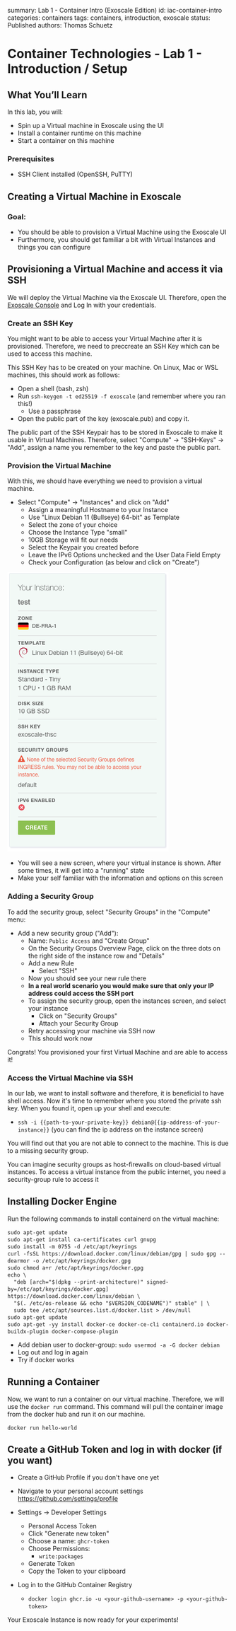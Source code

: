 summary: Lab 1 - Container Intro (Exoscale Edition)
id: iac-container-intro
categories: containers
tags: containers, introduction, exoscale
status: Published
authors: Thomas Schuetz

# Container Technologies - Lab 1 - Introduction / Setup
<!-- ------------------------ -->

## What You’ll Learn

In this lab, you will:
* Spin up a Virtual machine in Exoscale using the UI
* Install a container runtime on this machine
* Start a container on this machine

### Prerequisites
* SSH Client installed (OpenSSH, PuTTY)

## Creating a Virtual Machine in Exoscale

### Goal:
* You should be able to provision a Virtual Machine using the Exoscale UI
* Furthermore, you should get familiar a bit with Virtual Instances and things you can configure


## Provisioning a Virtual Machine and access it via SSH
We will deploy the Virtual Machine via the Exoscale UI. Therefore, open the [Exoscale Console](https://portal.exoscale.com/login)
and Log In with your credentials.

### Create an SSH Key
You might want to be able to access your Virtual Machine after it is provisioned. Therefore, we need to preccreate an SSH Key which can be used to access this machine.

This SSH Key has to be created on your machine. On Linux, Mac or WSL machines, this should work as follows:
* Open a shell (bash, zsh)
* Run `ssh-keygen -t ed25519 -f exoscale` (and remember where you ran this!)
  * Use a passphrase
* Open the public part of the key (exoscale.pub) and copy it.

The public part of the SSH Keypair has to be stored in Exoscale to make it usable in Virtual Machines. Therefore, select "Compute" -> "SSH-Keys" -> "Add",
assign a name you remember to the key and paste the public part.

### Provision the Virtual Machine
With this, we should have everything we need to provision a virtual machine.

* Select "Compute" -> "Instances" and click on "Add"
  * Assign a meaningful Hostname to your Instance
  * Use "Linux Debian 11 (Bullseye) 64-bit" as Template
  * Select the zone of your choice
  * Choose the Instance Type "small"
  * 10GB Storage will fit our needs
  * Select the Keypair you created before
  * Leave the IPv6 Options unchecked and the User Data Field Empty
  * Check your Configuration (as below and click on "Create")

![img/virt-exo-terraform-intro-instance.png](img/virt-exo-terraform-intro-instance.png)

* You will see a new screen, where your virtual instance is shown. After some times, it will get into a "running" state
* Make your self familiar with the information and options on this screen

### Adding a Security Group
To add the security group, select "Security Groups" in the "Compute" menu:
* Add a new security group ("Add"):
  * Name: `Public Access` and "Create Group"
  * On the Security Groups Overview Page, click on the three dots on the right side of the instance row and "Details"
  * Add a new Rule
    * Select "SSH"
  * Now you should see your new rule there
  * **In a real world scenario you would make sure that only your IP address could access the SSH port**
  * To assign the security group, open the instances screen, and select your instance
    * Click on "Security Groups"
    * Attach your Security Group
  * Retry accessing your machine via SSH now
  * This should work now

<aside class="positive">Congrats! You provisioned your first Virtual Machine and are able to access it! </aside>

### Access the Virtual Machine via SSH
In our lab, we want to install software and therefore, it is beneficial to have shell access. Now it's time to remember
where you stored the private ssh key. When you found it, open up your shell and execute:
* `ssh -i {{path-to-your-private-key}} debian@{{ip-address-of-your-instance}}` (you can find the ip address on the instance screen)

You will find out that you are not able to connect to the machine. This is due to a missing security group.

<aside class="negative">You can imagine security groups as host-firewalls on cloud-based virtual instances. To access a
virtual instance from the public internet, you need a security-group rule to access it</aside>

## Installing Docker Engine
Run the following commands to install containerd on the virtual machine:

```
sudo apt-get update
sudo apt-get install ca-certificates curl gnupg
sudo install -m 0755 -d /etc/apt/keyrings
curl -fsSL https://download.docker.com/linux/debian/gpg | sudo gpg --dearmor -o /etc/apt/keyrings/docker.gpg
sudo chmod a+r /etc/apt/keyrings/docker.gpg
echo \
  "deb [arch="$(dpkg --print-architecture)" signed-by=/etc/apt/keyrings/docker.gpg] https://download.docker.com/linux/debian \
  "$(. /etc/os-release && echo "$VERSION_CODENAME")" stable" | \
  sudo tee /etc/apt/sources.list.d/docker.list > /dev/null
sudo apt-get update
sudo apt-get -yy install docker-ce docker-ce-cli containerd.io docker-buildx-plugin docker-compose-plugin
```

- Add debian user to docker-group: `sudo usermod -a -G docker debian`
- Log out and log in again
- Try if docker works

## Running a Container
Now, we want to run a container on our virtual machine. Therefore, we will use the `docker run` command. This command
will pull the container image from the docker hub and run it on our machine.

```
docker run hello-world
```

## Create a GitHub Token and log in with docker (if you want)
* Create a GitHub Profile if you don't have one yet
* Navigate to your personal account settings https://github.com/settings/profile
* Settings -> Developer Settings
  * Personal Access Token
  * Click "Generate new token"
  * Choose a name: `ghcr-token`
  * Choose Permissions:
    * `write:packages`
  * Generate Token
  * Copy the Token to your clipboard

* Log in to the GitHub Container Registry
  * `docker login ghcr.io -u <your-github-username> -p <your-github-token>`

<aside class="positive">
Your Exoscale Instance is now ready for your experiments!
</aside>

